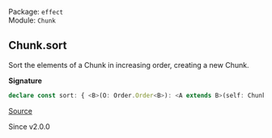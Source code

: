 Package: `effect`<br />
Module: `Chunk`<br />

## Chunk.sort

Sort the elements of a Chunk in increasing order, creating a new Chunk.

**Signature**

```ts
declare const sort: { <B>(O: Order.Order<B>): <A extends B>(self: Chunk<A>) => Chunk<A>; <A extends B, B>(self: Chunk<A>, O: Order.Order<B>): Chunk<A>; }
```

[Source](https://github.com/Effect-TS/effect/tree/main/packages/effect/src/Chunk.ts#L1026)

Since v2.0.0